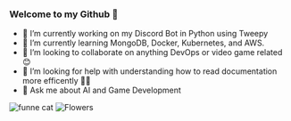 ### Welcome to my Github 👋

<!--
**jakeupz/jakeupz** is a ✨ _special_ ✨ repository because its `README.md` (this file) appears on your GitHub profile.

Here are some ideas to get you started:
-->
- 🔭 I’m currently working on my Discord Bot in Python using Tweepy 
- 🌱 I’m currently learning MongoDB, Docker, Kubernetes, and AWS.
- 👯 I’m looking to collaborate on anything DevOps or video game related 😊
- 🤔 I’m looking for help with understanding how to read documentation more efficently 😵‍💫
- 💬 Ask me about AI and Game Development

<img src="https://media.discordapp.net/attachments/669796626784714756/1020035199247056906/image0-1-3.gif" alt="funne cat" >
<picture>
   <img src="C:/Users/jacob/Downloads/IMG_4505.jpg" alt="Flowers" style="width:auto;">
 </picture>
